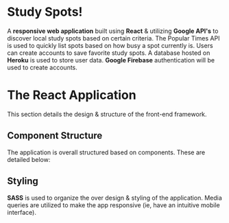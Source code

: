 # Study Spots!

A **responsive web application** built using **React** & utilizing **Google API's** to discover local study spots based on certain criteria. The Popular Times API is used to quickly list spots based on how busy a spot currently is. Users can create accounts to save favorite study spots. A database hosted on **Heroku** is used to store user data. **Google Firebase** authentication will be used to create accounts.


# The React Application

This section details the design & structure of the front-end framework.

## Component Structure

The application is overall structured based on components. These are detailed below:

## Styling

**SASS** is used to organize the over design & styling of the application. Media queries are utilized to make the app responsive (ie, have an intuitive mobile interface).

